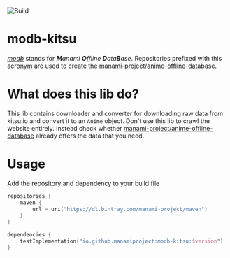 ![Build](https://github.com/manami-project/modb-kitsu/workflows/Build/badge.svg)
# modb-kitsu
_[modb](https://github.com/manami-project?tab=repositories&q=modb&type=source)_ stands for _**M**anami **O**ffline **D**ata**B**ase_. Repositories prefixed with this acronym are used to create the [manami-project/anime-offline-database](https://github.com/manami-project/anime-offline-database).

# What does this lib do?
This lib contains downloader and converter for downloading raw data from kitsu.io and convert it to an `Anime` object.
Don't use this lib to crawl the website entirely. Instead check whether [manami-project/anime-offline-database](https://github.com/manami-project/anime-offline-database) already offers the data that you need.

# Usage
Add the repository and dependency to your build file
```kotlin
repositories {
    maven {
        url = uri("https://dl.bintray.com/manami-project/maven")
    }
}

dependencies {
    testImplementation("io.github.manamiproject:modb-kitsu:$version")
}
```